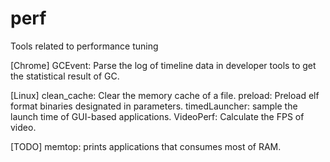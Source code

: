 perf
====

Tools related to performance tuning

[Chrome]
GCEvent: Parse the log of timeline data in developer tools to get the statistical result of GC.


[Linux]
clean_cache: Clear the memory cache of a file.
preload: Preload elf format binaries designated in parameters.
timedLauncher: sample the launch time of GUI-based applications.
VideoPerf: Calculate the FPS of video.


[TODO]
memtop: prints applications that consumes most of RAM.



